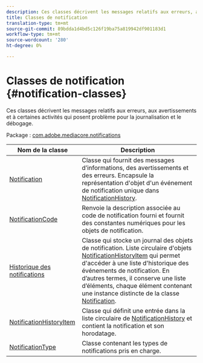 ```yaml
---
description: Ces classes décrivent les messages relatifs aux erreurs, aux avertissements et à certaines activités qui posent problème pour la journalisation et le débogage.
title: Classes de notification
translation-type: tm+mt
source-git-commit: 89bdda1d4bd5c126f19ba75a819942df901183d1
workflow-type: tm+mt
source-wordcount: '280'
ht-degree: 0%

---
```



# Classes de notification {#notification-classes}

Ces classes décrivent les messages relatifs aux erreurs, aux avertissements et à certaines activités qui posent problème pour la journalisation et le débogage.

Package : [com.adobe.mediacore.notifications](https://help.adobe.com/en_US/primetime/api/psdk/asdoc-dhls_1.4/com/adobe/mediacore/notifications/package-detail.html)

| Nom de la classe | Description |
|---|---|
| [Notification](https://help.adobe.com/en_US/primetime/api/psdk/asdoc-dhls_1.4/com/adobe/mediacore/notifications/Notification.html) | Classe qui fournit des messages d’informations, des avertissements et des erreurs. Encapsule la représentation d&#39;objet d&#39;un événement de notification unique dans [NotificationHistory](https://help.adobe.com/en_US/primetime/api/psdk/asdoc-dhls_1.4/com/adobe/mediacore/notifications/NotificationHistory.html). |
| [NotificationCode](https://help.adobe.com/en_US/primetime/api/psdk/asdoc-dhls_1.4/com/adobe/mediacore/notifications/NotificationCode.html) | Renvoie la description associée au code de notification fourni et fournit des constantes numériques pour les objets de notification. |
| [Historique des notifications](https://help.adobe.com/en_US/primetime/api/psdk/asdoc-dhls_1.4/com/adobe/mediacore/notifications/NotificationHistory.html) | Classe qui stocke un journal des objets de notification. Liste circulaire d&#39;objets [NotificationHistoryItem](https://help.adobe.com/en_US/primetime/api/psdk/asdoc-dhls_1.4/com/adobe/mediacore/notifications/NotificationHistoryItem.html) qui permet d&#39;accéder à une liste d&#39;historique des événements de notification. En d’autres termes, il conserve une liste d’éléments, chaque élément contenant une instance distincte de la classe [Notification](https://help.adobe.com/en_US/primetime/api/psdk/asdoc-dhls_1.4/com/adobe/mediacore/notifications/Notification.html). |
| [NotificationHistoryItem](https://help.adobe.com/en_US/primetime/api/psdk/asdoc-dhls_1.4/com/adobe/mediacore/notifications/NotificationHistoryItem.html) | Classe qui définit une entrée dans la liste circulaire de [NotificationHistory](https://help.adobe.com/en_US/primetime/api/psdk/asdoc-dhls_1.4/com/adobe/mediacore/notifications/NotificationHistory.html) et contient la notification et son horodatage. |
| [NotificationType](https://help.adobe.com/en_US/primetime/api/psdk/asdoc-dhls_1.4/com/adobe/mediacore/notifications/NotificationType.html) | Classe contenant les types de notifications pris en charge. |

